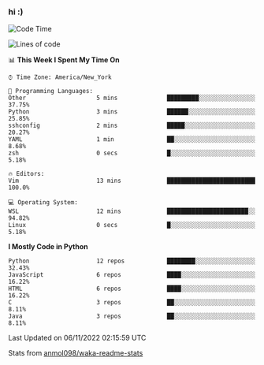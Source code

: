 ### hi :)

<!--START_SECTION:waka-->
![Code Time](http://img.shields.io/badge/Code%20Time-945%20hrs%2021%20mins-blue)

![Lines of code](https://img.shields.io/badge/From%20Hello%20World%20I%27ve%20Written-600%20Thousand%20lines%20of%20code-blue)

📊 **This Week I Spent My Time On** 

```text
⌚︎ Time Zone: America/New_York

💬 Programming Languages: 
Other                    5 mins              █████████░░░░░░░░░░░░░░░░   37.75% 
Python                   3 mins              ██████░░░░░░░░░░░░░░░░░░░   25.85% 
sshconfig                2 mins              █████░░░░░░░░░░░░░░░░░░░░   20.27% 
YAML                     1 min               ██░░░░░░░░░░░░░░░░░░░░░░░   8.68% 
zsh                      0 secs              █░░░░░░░░░░░░░░░░░░░░░░░░   5.18%

🔥 Editors: 
Vim                      13 mins             █████████████████████████   100.0%

💻 Operating System: 
WSL                      12 mins             ███████████████████████░░   94.82% 
Linux                    0 secs              █░░░░░░░░░░░░░░░░░░░░░░░░   5.18%

```

**I Mostly Code in Python** 

```text
Python                   12 repos            ████████░░░░░░░░░░░░░░░░░   32.43% 
JavaScript               6 repos             ████░░░░░░░░░░░░░░░░░░░░░   16.22% 
HTML                     6 repos             ████░░░░░░░░░░░░░░░░░░░░░   16.22% 
C                        3 repos             ██░░░░░░░░░░░░░░░░░░░░░░░   8.11% 
Java                     3 repos             ██░░░░░░░░░░░░░░░░░░░░░░░   8.11%

```



 Last Updated on 06/11/2022 02:15:59 UTC
<!--END_SECTION:waka-->

Stats from [anmol098/waka-readme-stats](https://github.com/anmol098/waka-readme-stats)